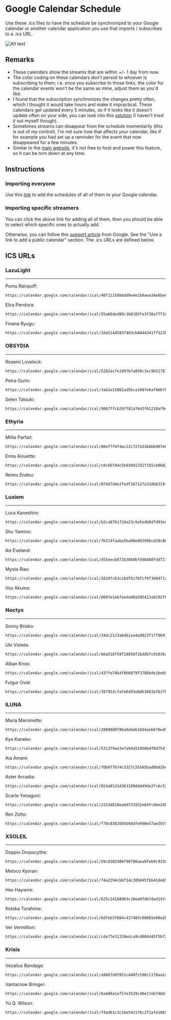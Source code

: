 # Google Calendar Schedule

Use these .ics files to have the schedule be synchronized to your Google calendar or another calendar application you use that imports / subscribes to a .ics URL.

![Alt text](https://user-images.githubusercontent.com/32505043/210291646-935d3bbc-6ce7-4f6f-9695-2ec911fa5de6.png)

## Remarks

- These calendars show the streams that are within +/- 1 day from now.
- The color coding on these calendars don't persist to whoever is subscribing to them;
i.e. once you subscribe to those links, the color for the calendar events won't be the same as mine, adjust them as you'd like.
- I found that the subscription synchronizes the changes pretty often, which I thought it would take hours and make it impractical.
These calendars get updated every 5 minutes, so if it looks like it doesn't update often on your side, you can look into this [solution](https://github.com/derekantrican/GAS-ICS-Sync) (I haven't tried it out myself though).
- Sometimes streams can disappear from the schedule momentarily (this is out of my control). I'm not sure how that affects your calendar, like if for example you had set up a reminder for the event that now disappeared for a few minutes.
- Similar to the [main website](https://nijisanji-en-schedules.com/), it's not free to host and power this feature, so it can be torn down at any time.

## Instructions

### Importing everyone

Use this [link](https://calendar.google.com/calendar/u/0/r?cid=f0b077674c5327c55565bad8bd2be9efb85868784a638074a30bf49d81bd33bd@group.calendar.google.com&cid=437fe74b4f0bb879f3786bde16e6046c673d357c6464d5b3b95d6538720c0ed5@group.calendar.google.com&cid=024a0131d363189ddd49de2fc6c52549ff958de43f69333f4e42970a0b98449b@group.calendar.google.com&cid=59c8302986f90f00aea9feb9c9330f9598cb74a1ff0b3d6581c3ad2e19ab238b@group.calendar.google.com&cid=55a66ded89c1b8103fe3f30af7f1034274e9c95f3104850a5b9f39c624e726c6@group.calendar.google.com&cid=c0c66f44c5b930d17d1f1b5cb0b82a0816f12f363302774a112c2a0d57cc5c57@group.calendar.google.com&cid=2da51445837403cb8044341ff522b9698f274cd8e7f39336f27ed9ae32dbb53b@group.calendar.google.com&cid=397952cfafe6d03e8db3681b761fb307b47fa6aa06a9609a9503ff87e4046212@group.calendar.google.com&cid=625c24188963c10ee07db7dad1474f220b1d8dffe32deac18486b1a5bd9a4dfd@group.calendar.google.com&cid=d55eecb871b3060bf498488fdd71129786b1d28fe61cf05ee70a5a9551641753@group.calendar.google.com&cid=6d7eb3f084c437403c00865e80a2bdfad2c933e0cf8db10e5c138b52aee3ce49@group.calendar.google.com&cid=5313f9ae3efa94a52456b4f0d7541f52349894451cdd577e3d53e7a75b28ee29@group.calendar.google.com&cid=b2ca8761f2da23c5e5edb8d7d93ee0224a207ad5ff1d300ce8380bd80aadb3fd@group.calendar.google.com&cid=2889600f86a6d4eb18d4aeb670ed9a03b4e5b056717e02ca1148dd832572355c@group.calendar.google.com&cid=74a2294cbbf14c30b8457bb41de65ff861a8ed90fd337aa00f75f5e7cb6686a9@group.calendar.google.com&cid=80ef7f4f4ac22c727a51b6bb907e6b66347d2eeefa73c07bdd57235f39ce91f5@group.calendar.google.com&cid=2818fcb3cc6df61f0fcf9f3604f1a2fb780d5790f94206d2c3f8212feb6ba2e4@group.calendar.google.com&cid=3ab2a15862ad5bca108fe6af86678e939a98ecfa7cae6928146ce201d9d14e23@group.calendar.google.com&cid=40f11158b6dd9e4e1b0aea34e6be8849c7d1ea617e445b3c900feb8e2e131344@group.calendar.google.com&cid=07dd7d4e2fedf16712fe318b0319f06bc50a8341e08608e9f34132131704cad4@group.calendar.google.com&cid=f70c0363505b9ddfe990e57ae597d87958bea5f0ccdf295d622eb8a43c5d4291@group.calendar.google.com&cid=5282acfe1997b7a850c1ec9b517879550e5487144fd358023455826033dc6941@group.calendar.google.com&cid=2333d810ea8d731932e64fcdbe24b1f656f3e801216f3177cdd73950a0473211@group.calendar.google.com&cid=9867ffcb29ff82a7643f61210af94fa0c7af33a7c407da84216b73059792ec8c@group.calendar.google.com&cid=fb314faaba5ba00e88399bcd28c8630422ebb040dbb0c0937acca21771433a89@group.calendar.google.com&cid=34dc2123a6d61ea4a9023f1ff9691e9fe28c00798d6f3ff2260dcfc358b11113@group.calendar.google.com&cid=66a516f59f28858f2bdd5fc9103ba95b187077603a7831876eacc8d57b50f201@group.calendar.google.com&cid=cde77e31339edca9cd004445f5bf25ddb55de5bb6c7ed9fc8336a67ac306f39e@group.calendar.google.com&cid=0897e1ebfeeda00a595413a9192f60d0612285d8674f73ebf608128ea935326d@group.calendar.google.com&cid=a9667ddf851c440fc596c1178aa14f7c0d85daeaf230a38ee2a7abdd3c53c7bc@group.calendar.google.com&cid=6a480a1ef57e3529c40e17eb74b6399b0f9e606287713b3ee63468dae2cf54af@group.calendar.google.com&cid=f4ad61c3c1be542176c2f1afe18b9b98f2e16ee7d82372e7818cfda171091821@group.calendar.google.com) to add the schedules of all of them to your Google calendar.

### Importing specific streamers

You can click the above link for adding all of them, then you should be able to select which specific ones to actually add.

Otherwise, you can follow this [support article](https://support.google.com/calendar/answer/37100?hl=en&co=GENIE.Platform%3DDesktop) from Google. See the "Use a link to add a public calendar" section. The .ics URLs are defined below.

## ICS URLs

### LazuLight

---

Pomu Rainpuff:

```
https://calendar.google.com/calendar/ical/40f11158b6dd9e4e1b0aea34e6be8849c7d1ea617e445b3c900feb8e2e131344%40group.calendar.google.com/public/basic.ics
```

Elira Pendora:

```
https://calendar.google.com/calendar/ical/55a66ded89c1b8103fe3f30af7f1034274e9c95f3104850a5b9f39c624e726c6%40group.calendar.google.com/public/basic.ics
```

Finana Ryugu:

```
https://calendar.google.com/calendar/ical/2da51445837403cb8044341ff522b9698f274cd8e7f39336f27ed9ae32dbb53b%40group.calendar.google.com/public/basic.ics
```

### OBSYDIA

---

Rosemi Lovelock:

```
https://calendar.google.com/calendar/ical/5282acfe1997b7a850c1ec9b517879550e5487144fd358023455826033dc6941%40group.calendar.google.com/public/basic.ics
```

Petra Gurin:

```
https://calendar.google.com/calendar/ical/3ab2a15862ad5bca108fe6af86678e939a98ecfa7cae6928146ce201d9d14e23%40group.calendar.google.com/public/basic.ics
```

Selen Tatsuki:

```
https://calendar.google.com/calendar/ical/9867ffcb29ff82a7643f61210af94fa0c7af33a7c407da84216b73059792ec8c%40group.calendar.google.com/public/basic.ics
```

### Ethyria

---

Millie Parfait:

```
https://calendar.google.com/calendar/ical/80ef7f4f4ac22c727a51b6bb907e6b66347d2eeefa73c07bdd57235f39ce91f5%40group.calendar.google.com/public/basic.ics
```

Enna Alouette:

```
https://calendar.google.com/calendar/ical/c0c66f44c5b930d17d1f1b5cb0b82a0816f12f363302774a112c2a0d57cc5c57%40group.calendar.google.com/public/basic.ics
```

Reimu Endou:

```
https://calendar.google.com/calendar/ical/07dd7d4e2fedf16712fe318b0319f06bc50a8341e08608e9f34132131704cad4%40group.calendar.google.com/public/basic.ics
```

### Luxiem

---

Luca Kaneshiro:

```
https://calendar.google.com/calendar/ical/b2ca8761f2da23c5e5edb8d7d93ee0224a207ad5ff1d300ce8380bd80aadb3fd%40group.calendar.google.com/public/basic.ics
```

Shu Yamino:

```
https://calendar.google.com/calendar/ical/fb314faaba5ba00e88399bcd28c8630422ebb040dbb0c0937acca21771433a89%40group.calendar.google.com/public/basic.ics
```

Ike Eveland:

```
https://calendar.google.com/calendar/ical/d55eecb871b3060bf498488fdd71129786b1d28fe61cf05ee70a5a9551641753%40group.calendar.google.com/public/basic.ics
```

Mysta Rias:

```
https://calendar.google.com/calendar/ical/2818fcb3cc6df61f0fcf9f3604f1a2fb780d5790f94206d2c3f8212feb6ba2e4%40group.calendar.google.com/public/basic.ics
```

Vox Akuma:

```
https://calendar.google.com/calendar/ical/0897e1ebfeeda00a595413a9192f60d0612285d8674f73ebf608128ea935326d%40group.calendar.google.com/public/basic.ics
```

### Noctyx

---

Sonny Brisko:

```
https://calendar.google.com/calendar/ical/34dc2123a6d61ea4a9023f1ff9691e9fe28c00798d6f3ff2260dcfc358b11113%40group.calendar.google.com/public/basic.ics
```

Uki Violeta:

```
https://calendar.google.com/calendar/ical/66a516f59f28858f2bdd5fc9103ba95b187077603a7831876eacc8d57b50f201%40group.calendar.google.com/public/basic.ics
```

Alban Knox:

```
https://calendar.google.com/calendar/ical/437fe74b4f0bb879f3786bde16e6046c673d357c6464d5b3b95d6538720c0ed5%40group.calendar.google.com/public/basic.ics
```

Fulgur Ovid:

```
https://calendar.google.com/calendar/ical/397952cfafe6d03e8db3681b761fb307b47fa6aa06a9609a9503ff87e4046212%40group.calendar.google.com/public/basic.ics
```

### ILUNA

---

Maria Marionette:

```
https://calendar.google.com/calendar/ical/2889600f86a6d4eb18d4aeb670ed9a03b4e5b056717e02ca1148dd832572355c%40group.calendar.google.com/public/basic.ics
```

Kyo Kaneko:

```
https://calendar.google.com/calendar/ical/5313f9ae3efa94a52456b4f0d7541f52349894451cdd577e3d53e7a75b28ee29%40group.calendar.google.com/public/basic.ics
```

Aia Amare:

```
https://calendar.google.com/calendar/ical/f0b077674c5327c55565bad8bd2be9efb85868784a638074a30bf49d81bd33bd%40group.calendar.google.com/public/basic.ics
```

Aster Arcadia:

```
https://calendar.google.com/calendar/ical/024a0131d363189ddd49de2fc6c52549ff958de43f69333f4e42970a0b98449b%40group.calendar.google.com/public/basic.ics
```

Scarle Yonaguni:

```
https://calendar.google.com/calendar/ical/2333d810ea8d731932e64fcdbe24b1f656f3e801216f3177cdd73950a0473211%40group.calendar.google.com/public/basic.ics
```

Ren Zotto:

```
https://calendar.google.com/calendar/ical/f70c0363505b9ddfe990e57ae597d87958bea5f0ccdf295d622eb8a43c5d4291%40group.calendar.google.com/public/basic.ics
```

### XSOLEIL

---

Doppio Dropscythe:

```
https://calendar.google.com/calendar/ical/59c8302986f90f00aea9feb9c9330f9598cb74a1ff0b3d6581c3ad2e19ab238b%40group.calendar.google.com/public/basic.ics
```

Meloco Kyoran:

```
https://calendar.google.com/calendar/ical/74a2294cbbf14c30b8457bb41de65ff861a8ed90fd337aa00f75f5e7cb6686a9%40group.calendar.google.com/public/basic.ics
```

Hex Haywire:

```
https://calendar.google.com/calendar/ical/625c24188963c10ee07db7dad1474f220b1d8dffe32deac18486b1a5bd9a4dfd%40group.calendar.google.com/public/basic.ics
```

Kotoka Torahime:

```
https://calendar.google.com/calendar/ical/6d7eb3f084c437403c00865e80a2bdfad2c933e0cf8db10e5c138b52aee3ce49%40group.calendar.google.com/public/basic.ics
```

Ver Vermillion:

```
https://calendar.google.com/calendar/ical/cde77e31339edca9cd004445f5bf25ddb55de5bb6c7ed9fc8336a67ac306f39e%40group.calendar.google.com/public/basic.ics
```

### Krisis

---

Vezalius Bandage:

```
https://calendar.google.com/calendar/ical/a9667ddf851c440fc596c1178aa14f7c0d85daeaf230a38ee2a7abdd3c53c7bc%40group.calendar.google.com/public/basic.ics
```

Vantacrow Bringer:

```
https://calendar.google.com/calendar/ical/6a480a1ef57e3529c40e17eb74b6399b0f9e606287713b3ee63468dae2cf54af%40group.calendar.google.com/public/basic.ics
```

Yu Q. Wilson:

```
https://calendar.google.com/calendar/ical/f4ad61c3c1be542176c2f1afe18b9b98f2e16ee7d82372e7818cfda171091821%40group.calendar.google.com/public/basic.ics
```
